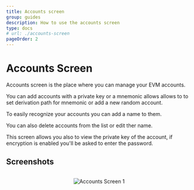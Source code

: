 ```yaml
---
title: Accounts screen
group: guides
description: How to use the accounts screen
type: docs
# url: ./accounts-screen
pageOrder: 2
---
```


# Accounts Screen

<p class="pb-4">Accounts screen is the place where you can manage your EVM accounts.</p>

<p class="pb-4">You can add accounts with a private key or a mnemonic allows allows to to set derivation path for mnemonic or add a new random account.</p>

<p class="pb-4">To easily recognize your accounts you can add a name to them.</p>

<p class="pb-4">You can also delete accounts from the list or edit ther name.</p>

<p class="pb-4">This screen allows you also to view the private key of the account, if encryption is enabled you'll be asked to enter the password.</p>

## Screenshots

<div style="align-items: center;
    display: flex;
    flex-direction: column;">

![Accounts Screen 1](/images/pages/accounts_screen1.webp)

</div>
